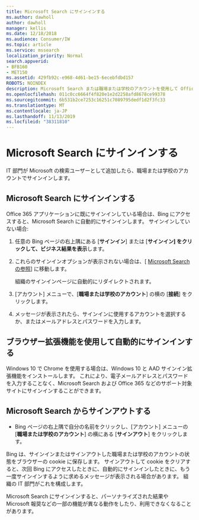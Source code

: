 ```yaml
---
title: Microsoft Search にサインインする
ms.author: dawholl
author: dawholl
manager: kellis
ms.date: 12/18/2018
ms.audience: Consumer/IW
ms.topic: article
ms.service: mssearch
localization_priority: Normal
search.appverid:
- BFB160
- MET150
ms.assetid: 429fb92c-e968-4d61-be15-6ecebfdbd157
ROBOTS: NOINDEX
description: Microsoft Search または職場または学校のアカウントを使用して Office 365 アプリにすばやくサインインする
ms.openlocfilehash: 011c0cc6664f4f820e1e2d2258afd8678ce99378
ms.sourcegitcommit: 6b531b2ce7253c16251c7089795dedf1d2f3fc33
ms.translationtype: MT
ms.contentlocale: ja-JP
ms.lasthandoff: 11/13/2019
ms.locfileid: "38311810"
---
```

# <a name="sign-in-to-microsoft-search"></a>Microsoft Search にサインインする

IT 部門が Microsoft の検索ユーザーとして追加したら、職場または学校のアカウントでサインインします。
  
## <a name="sign-in-to-microsoft-search"></a>Microsoft Search にサインインする

Office 365 アプリケーションに既にサインインしている場合は、Bing にアクセスすると、Microsoft Search に自動的にサインインします。 サインインしていない場合:
  
1. 任意の Bing ページの右上隅にある [**サインイン**] または [**サインイン] をクリックして、ビジネス結果を表示**します。
    
2. これらのサインインオプションが表示されない場合は、[ [Microsoft Search の参照](https://www.bing.com/business/explore)] に移動します。
    
    組織のサインインページに自動的にリダイレクトされます。
    
3. [アカウント] メニューで、[**職場または学校のアカウント**] の横の [**接続**] をクリックします。
    
4. メッセージが表示されたら、サインインに使用するアカウントを選択するか、またはメールアドレスとパスワードを入力します。
    
## <a name="use-a-browser-extension-to-sign-in-automatically"></a>ブラウザー拡張機能を使用して自動的にサインインする

Windows 10 で Chrome を使用する場合は、Windows 10 と AAD サインイン拡張機能をインストールします。 これにより、電子メールアドレスとパスワードを入力することなく、Microsoft Search および Office 365 などのサポート対象サイトにサインインすることができます。
  
## <a name="sign-out-of-microsoft-search"></a>Microsoft Search からサインアウトする

- Bing ページの右上隅で自分の名前をクリックし、[アカウント] メニューの [**職場または学校のアカウント**] の横にある [**サインアウト**] をクリックします。
    
Bing は、サインインまたはサインアウトした職場または学校のアカウントの状態をブラウザーの cookie に保存します。 サインアウトして cookie をクリアすると、次回 Bing にアクセスしたときに、自動的にサインインしたときに、もう一度サインインするように求めるメッセージが表示される場合があります。 組織の IT 部門がこれを構成します。
  
Microsoft Search にサインインすると、パーソナライズされた結果や Microsoft 報奨などの一部の機能が異なる動作をしたり、利用できなくなることがあります。

  

